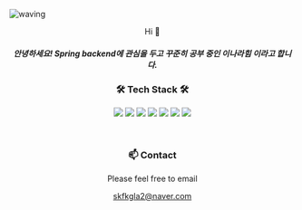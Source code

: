 
![waving](https://capsule-render.vercel.app/api?type=waving&height=150&fontAlign=80&fontAlignY=40&color=gradient)
<p align="center">Hi 👋</p>
<h5 align="center">안녕하세요! Spring backend에 관심을 두고 꾸준히 공부 중인 이나라힘 이라고 합니다.</p>
<h3 align="center">🛠 Tech Stack 🛠</h3>

<p align="center">
  <img src="https://img.shields.io/badge/Java-DA1F26?style=flat-square&logo=Java&logoColor=white"/></a>
  <img src="https://img.shields.io/badge/Spring-6DB33F?style=flat-square&logo=Spring&logoColor=white"/></a>
  <img src="https://img.shields.io/badge/aws-333664?style=flat-square&logo=amazon-aws&logoColor=white"/></a> 
  <img src="https://img.shields.io/badge/docker-0085CA?style=flat-square&logo=docker&logoColor=white"/></a>
   <img src="https://img.shields.io/badge/react-40AEF0?style=flat-square&logo=react&logoColor=white"/></a>
   <img src="https://img.shields.io/badge/mysql-1B72BE?style=flat-square&logo=mysql&logoColor=white"/></a>
   <img src="https://img.shields.io/badge/nginx-006600?style=flat-square&logo=nginx&logoColor=white"/></a>
</p>

<br>

<h3 align="center"> 📫 Contact  </h3>
<p align="center">Please feel free to email</p>
<p align="center">
 <a href="mailto:narahim.lee@gmail.com">skfkgla2@naver.com</a>
</p>